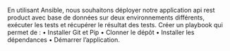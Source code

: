En utilisant Ansible, nous souhaitons déployer notre application api
rest product avec base de données sur deux environnements
différents, exécuter les tests et récupérer le résultat des tests.
Créer un playbook qui permet de :
• Installer Git et Pip
• Clonner le dépôt
• Installer les dépendances
• Démarrer l’application.